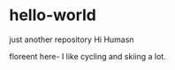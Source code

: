 # hello-world
just another repository 
Hi Humasn 

floreent here- I like cycling and skiing a lot. 
